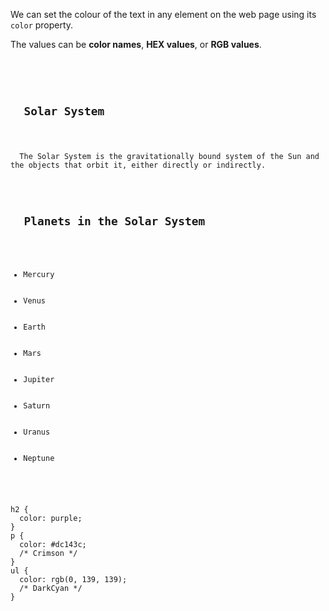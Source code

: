 We can set the colour of the text in any element on the web page
using its `color` property.

The values can be **color names**, **HEX values**, or **RGB values**.

<Editor lang="css">
<code>
<panel lang="html">
<h2>
  Solar System
</h2>
<p>
  The Solar System is the gravitationally bound system of the Sun and the objects that orbit it, either directly or indirectly.
</p>
<h2>
  Planets in the Solar System
</h2>
<ul>
  <li>Mercury</li>
  <li>Venus</li>
  <li>Earth</li>
  <li>Mars</li>
  <li>Jupiter</li>
  <li>Saturn</li>
  <li>Uranus</li>
  <li>Neptune</li>
</ul>
</panel>
<panel lang="css">
h2 {
  color: purple;
}
p {
  color: #dc143c;
  /* Crimson */
}
ul {
  color: rgb(0, 139, 139);
  /* DarkCyan */
}
</panel>
</code>
</Editor>